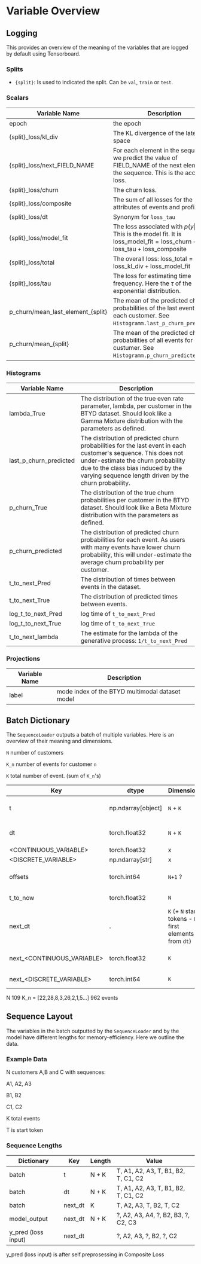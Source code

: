 # Variable Overview

## Logging

This provides an overview of the meaning of the variables that are logged by default using Tensorboard.

### Splits

-   `{split}`: Is used to indicated the split. Can be `val`, `train` or `test`.

### Scalars

| Variable Name                      | Description                                                                                                                                             |
| ---------------------------------- | ------------------------------------------------------------------------------------------------------------------------------------------------------- |
| epoch                              | the epoch                                                                                                                                               |
| {split}\_loss/kl_div               | The KL divergence of the latent space                                                                                                                   |
| {split}\_loss/next_FIELD_NAME      | For each element in the sequences we predict the value of FIELD_NAME of the next element in the sequence. This is the according loss.                   |
| {split}\_loss/churn                | The churn loss.                                                                                                                                         |
| {split}\_loss/composite            | The sum of all losses for the attributes of events and profiles.                                                                                        |
| {split}\_loss/dt                   | Synonym for `loss_tau`                                                                                                                                  |
| {split}\_loss/model_fit            | The loss associated with $p(y\|x,z)$. This is the model fit. It is $\text{loss\_model\_fit}=\text{loss\_churn}+\text{loss\_tau}+\text{loss\_composite}$ |
| {split}\_loss/total                | The overall loss: $\text{loss\_total}=w*\text{loss\_kl\_div}+\text{loss\_model\_fit}$                                                                   |
| {split}\_loss/tau                  | The loss for estimating time frequency. Here the $\tau$ of the exponential distribution.                                                                |
| p_churn/mean_last_element\_{split} | The mean of the predicted churn probabilities of the last event for each customer. See `Histogramm.last_p_churn_predicted`.                             |
| p_churn/mean\_{split}              | The mean of the predicted churn probabilities of all events for each custumer. See `Histogramm.p_churn_predicted`.                                      |

### Histograms

| Variable Name          | Description                                                                                                                                                                                                                                        |
| ---------------------- | -------------------------------------------------------------------------------------------------------------------------------------------------------------------------------------------------------------------------------------------------- |
| lambda_True            | The distribution of the true even rate parameter, lambda, per customer in the BTYD dataset. Should look like a Gamma Mixture distribution with the parameters as defined.                                                                          |
| last_p_churn_predicted | The distribution of predicted churn probabilities for the last event in each customer's sequence. This does not under-estimate the churn probability due to the class bias induced by the varying sequence length driven by the churn probability. |
| p_churn_True           | The distribution of the true churn probabilities per customer in the BTYD dataset. Should look like a Beta Mixture distribution with the parameters as defined.                                                                                    |
| p_churn_predicted      | The distribution of predicted churn probabilities for each event. As users with many events have lower churn probability, this will under-estimate the average churn probability per customer.                                                     |
| t_to_next_Pred         | The distribution of times between events in the dataset.                                                                                                                                                                                           |
| t_to_next_True         | The distribution of predicted times between events.                                                                                                                                                                                                |
| log_t_to_next_Pred     | log time of `t_to_next_Pred`                                                                                                                                                                                                                       |
| log_t_to_next_True     | log time of `t_to_next_True`                                                                                                                                                                                                                       |
| t_to_next_lambda       | The estimate for the lambda of the generative process: `1/t_to_next_Pred`                                                                                                                                                                          |

### Projections

| Variable Name | Description                                     |
| ------------- | ----------------------------------------------- |
| label         | mode index of the BTYD multimodal dataset model |

## Batch Dictionary

The `SequenceLoader` outputs a batch of multiple variables. Here is an overview of their meaning and dimensions.

`N` number of customers

`K_n` number of events for customer `n`

`K` total number of event. (sum of `K_n`'s)

| Key                         | dtype              | Dimensions                                              | Description                                                                                    |
| --------------------------- | ------------------ | ------------------------------------------------------- | ---------------------------------------------------------------------------------------------- |
| t                           | np.ndarray[object] | `N` + `K`                                               | Sequence of events. Each datapoints sequence starts with <START_TOKEN>                         |
| dt                          | torch.float32      | `N` + `K`                                               | dt_i = t_i - t\_{i-1}. dt_i = 0 if t\_{i-1} does not exist, or t_i or t\_{i-1} = <START_TOKEN> |
| <CONTINUOUS_VARIABLE>       | torch.float32      | x                                                       | N/A                                                                                            |
| <DISCRETE_VARIABLE>         | np.ndarray[str]    | x                                                       | N/A                                                                                            |
| offsets                     | torch.int64        | `N+1` ?                                                 | Indicates the index of the <START_TOKEN> in each input sequence                                |
| t_to_now                    | torch.float32      | `N`                                                     | Time from the last event to now (the models asof_time)                                         |
| next_dt                     | .                  | `K` (+ `N` start tokens - `N` first elements from `dt`) | next_dt_i = dt\_{i-1}                                                                          |
| next\_<CONTINUOUS_VARIABLE> | torch.float32      | `K`                                                     | next\_<CONTINUOUS_VARIABLE>\_i = <CONTINUOUS_VARIABLE>\_{i-1}                                  |
| next\_<DISCRETE_VARIABLE>   | torch.int64        | `K`                                                     | next\_<DISCRETE_VARIABLE>\_i = <DISCRETE_VARIABLE>\_{i-1}                                      |

N 109
K_n = [22,28,8,3,26,2,1,5...]
962 events

## Sequence Layout

The variables in the batch outputted by the `SequenceLoader` and by the model have different lengths for memory-efficiency. Here we outline the data.

### Example Data

N customers A,B and C with sequences:

A1, A2, A3

B1, B2

C1, C2

K total events

T is start token

### Sequence Lengths

| Dictionary          | Key     | Length | Value                               |
| ------------------- | ------- | ------ | ----------------------------------- |
| batch               | t       | N + K  | T, A1, A2, A3, T, B1, B2, T, C1, C2 |
| batch               | dt      | N + K  | T, A1, A2, A3, T, B1, B2, T, C1, C2 |
| batch               | next_dt | K      | T, A2, A3, T, B2, T, C2             |
| model_output        | next_dt | N + K  | ?, A2, A3, A4, ?, B2, B3, ?, C2, C3 |
| y_pred (loss input) | next_dt |        | ?, A2, A3, ?, B2, ?, C2             |

y_pred (loss input) is after self.preprosessing in Composite Loss
